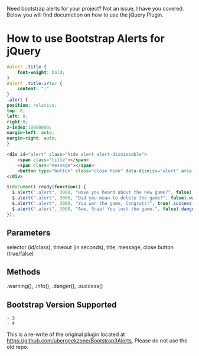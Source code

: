 Need bootstrap alerts for your project? Not an issue, I have you covered. Below you will find documetion on how to use the jQuery Plugin.

# How to use Bootstrap Alerts for jQuery

```css
#alert .title {
    font-weight: bold;
}
#alert .title:after {
    content: ":"
}
.alert {
position: relative;
top: 0;
left: 0;
right:0;
z-index:10000000;
margin-left: auto;
margin-right: auto;
}
```

```html
<div id="alert" class="hide alert alert-dismissable">
    <span class="title"></span>
    <span class="message"></span>
    <button type="button" class="close hide" data-dismiss="alert" aria-hidden="true">&times;</button>
</div>
```

```javascript
$(document).ready(function() {
  $.alert(".alert", 3000, "Have you heard about the new game?", false).info();
  $.alert(".alert", 3000, "Did you mean to delete the game?", false).warning();
  $.alert(".alert", 3000, "You won the game, Congrats!", true).success();
  $.alert(".alert", 3000, "Awe, Snap! You lost the game.", false).danger();
});
```

## Parameters
selector (id/class), timeout (in seconds), title, message, close button (true/false)

## Methods 
.warning(), .info(), .danger(), .success()

## Bootstrap Version Supported
    - 3
    - 4

This is a re-write of the original plugin located at https://github.com/ubergeekzone/Bootstrap3Alerts, Please do not use the old repo.
